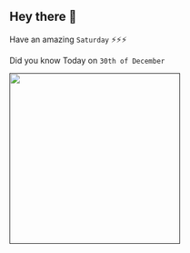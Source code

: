 ## Hey there 👋
Have an amazing `Saturday` ⚡⚡⚡

Did you know Today on `30th of December`
 
 [<img src="" width="300" />]() 
 ```

```
